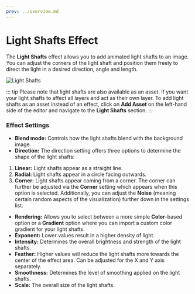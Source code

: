 ```yaml
---
prev: ../overview.md
---
```

# Light Shafts Effect

The **Light Shafts** effect allows you to add animated light shafts to an image. You can adjust the corners of the light shaft and position them freely to direct the light in a desired direction, angle and length.

![Light Shafts](/img/effects/Light_Shafts.gif)

::: tip
Please note that light shafts are also available as an asset. If you want your light shafts to affect all layers and act as their own layer. To add light shafts as an asset instead of an effect, click on **Add Asset** on the left-hand side of the editor and navigate to the **Light Shafts** section.
:::

### Effect Settings

* **Blend mode:** Controls how the light shafts blend with the background image.
* **Direction:** The direction setting offers three options to determine the shape of the light shafts:
1. **Linear:** Light shafts appear as a straight line.
2. **Radial:** Light shafts appear in a circle facing outwards.
3. **Corner:** Light shafts appear coming from a corner. The corner can further be adjusted via the **Corner** setting which appears when this option is selected. Additionally, you can adjust the **Noise** (meaning certain random aspects of the visualization) further down in the settings list.
* **Rendering:** Allows you to select between a more simple **Color**-based option or a **Gradient** option where you can import a custom color gradient for your light shafts.
* **Exponent:** Lower values result in a higher density of light.
* **Intensity:** Determines the overall brightness and strength of the light shafts.
* **Feather:** Higher values will reduce the light shafts more towards the center of the effect area. Can be adjusted for the X and Y axis separately.
* **Smoothness:** Determines the level of smoothing applied on the light shafts.
* **Scale:** The overall size of the light shafts.